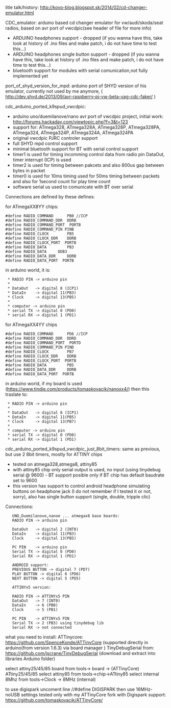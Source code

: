 litle talk/history: http://kovo-blog.blogspot.sk/2014/02/cd-changer-emulator.html

CDC_emulator: arduino based cd changer emulator for vw/audi/skoda/seat radios, based on avr port of vwcdpic(see header of file for more info)

- ARDUINO headphones support - dropped  (if you wanna have this, take look at history of .ino files and make patch, i do not have time to test this...)
- ARDUINO headphones single button support - dropped (if you wanna have this, take look at history of .ino files and make patch, i do not have time to test this...)
- bluetooth support for modules with serial comunication,not fully implemented yet 

port_of_shyd_version_for_mpd:
	arduino port of SHYD version of his emulator, currently not used by me anymore, ( http://dev.shyd.de/2013/09/avr-raspberry-pi-vw-beta-vag-cdc-faker/ )

cdc_arduino_ported_k9spud_vwcdpic:
- arduino uno/duemilanove/nano avr port of vwcdpic project, initial work: http://forums.hackaday.com/viewtopic.php?f=3&t=123
- support for: ATmega328, ATmega328A, ATmega328P, ATmega328PA, ATmega324, ATmega324P, ATmega324A, ATmega324PA
- original vwcdpic PJRC controler support
- full SHYD mpd control support
- minimal bluetooth support for BT with serial control support
- timer1 is used for timing incomming control data from radio pin DataOut, timer interrupt (ICP) is used
- timer2 is used for timing between pakcets and also 800us gap between bytes in packet
- timer0 is used for 10ms timing used for 50ms timing between packets and also for 1second count for play time count
- software serial us used to comunicate with BT over serial

Connections are defined by these defines:

for ATmegaXX8YY chips:
```
#define RADIO_COMMAND      PB0 //ICP
#define RADIO_COMMAND_DDR  DDRB
#define RADIO_COMMAND_PORT  PORTB
#define RADIO_COMMAND_PIN PINB
#define RADIO_CLOCK        PB5
#define RADIO_CLOCK_DDR    DDRB
#define RADIO_CLOCK_PORT  PORTB
#define RADIO_DATA         PB3
#define RADIO_DATA     DDB3
#define RADIO_DATA_DDR     DDRB
#define RADIO_DATA_PORT  PORTB
```
in arduino world, it is:
```
 * RADIO PIN -> arduino pin
 * 
 * DataOut   -> digital 8 (ICP1)
 * DataIn    -> digital 11(PB3)
 * Clock     -> digital 13(PB5)
 *
 * computer -> arduino pin
 * serial TX -> digital 0 (PD0)
 * serial RX -> digital 1 (PD1)
```

for ATmegaXX4YY chips
```
#define RADIO_COMMAND      PD6 //ICP 
#define RADIO_COMMAND_DDR  DDRD
#define RADIO_COMMAND_PORT  PORTD
#define RADIO_COMMAND_PIN PIND
#define RADIO_CLOCK        PB7
#define RADIO_CLOCK_DDR    DDRB
#define RADIO_CLOCK_PORT  PORTB
#define RADIO_DATA         PB5
#define RADIO_DATA_DDR     DDRB
#define RADIO_DATA_PORT  PORTB
```
in arduino world, if my board is used (https://www.tindie.com/products/tomaskovacik/nanoxx4/) then this traslate to:
```
 * RADIO PIN -> arduino pin
 *
 * DataOut   -> digital 8 (ICP1)
 * DataIn    -> digital 11(PB5)
 * Clock     -> digital 13(PB7)
 *
 * computer -> arduino pin
 * serial TX -> digital 0 (PD0)
 * serial RX -> digital 1 (PD1)

```


cdc_arduino_ported_k9spud_vwcdpic_just_8bit_timers:
same as previous, but use 2 8bit timers, mostly for ATTINY chips 
 - tested on atmega328,atmega8, attiny85
 - with attiny85 chip only serial output is used, no input  (using tinydebug serial @ 9600) - BT support posible only if BT chip has default baudrate set to 9600
 - this version has support to control android headphone simulating buttons on headphone jack (I do not remember if I tested it or not, sorry), also has single button support (single, double, tripple clic)

Connections:
```
   UNO,Duemilanove,nanoe ... atmegax8 base boards:
   RADIO PIN -> arduino pin

   DataOut   -> digital 2 (INT0)
   DataIn    -> digital 11(PB3)
   Clock     -> digital 13(PB5)

   PC PIN    -> arduino pin
   Serial TX -> digital 0 (PD0)
   Serial RX -> digital 1 (PD1)

   ANDROID support:
   PREVIOUS BUTTON -> digital 7 (PD7)
   PLAY BUTTON -> digital 6 (PD6)
   NEXT BUTTON -> digital 5 (PD5)

   ATTINYx5 version:

   RADIO PIN -> ATTINYx5 PIN
   DataOut   -> 7 (INT0)
   DataIn    -> 6 (PB0)
   Clock     -> 5 (PB1)

   PC PIN    -> ATTINYx5 PIN
   Serial TX -> 2 (PB3) using tinydebug lib
   Serial RX -> not connected
```

   what you need  to install:
   ATTinycore: https://github.com/SpenceKonde/ATTinyCore (supported directly in arduino(from version 1.6.3) via board manager )
   TinyDebugSerial from: https://github.com/jscrane/TinyDebugSerial (download and extract into libraries Arduino folder)

   select attiny25/45/85 board from tools-> board -> (ATTinyCore) ATtiny25/45/85
   select attiny85 from tools->chip->ATtiny85
   select internal 8Mhz from tools->Clock -> 8MHz (internal)

   to use digispark uncoment line //#define DIGISPARK
   then use 16MHz-noUSB settings 
   tested only with my ATTinyCore fork with Digispark support: https://github.com/tomaskovacik/ATTinyCore/
